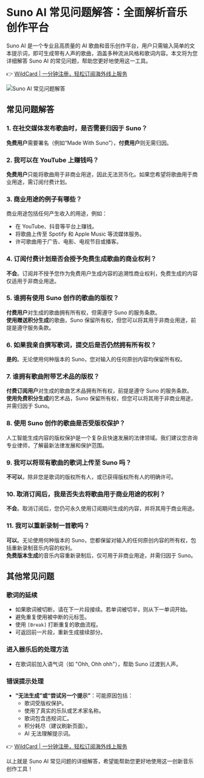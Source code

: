 # Suno AI 常见问题解答：全面解析音乐创作平台

Suno AI 是一个专业且高质量的 AI 歌曲和音乐创作平台，用户只需输入简单的文本提示词，即可生成带有人声的歌曲，涵盖多种流派风格和歌词内容。本文将为您详细解答 Suno AI 的常见问题，帮助您更好地使用这一工具。

👉 [WildCard | 一分钟注册，轻松订阅海外线上服务](https://bbtdd.com/WildCard)

![Suno AI 常见问题解答](https://bbtdd.com/img/7094339160.webp "Suno AI 常见问题解答")

## 常见问题解答

### 1. 在社交媒体发布歌曲时，是否需要归因于 Suno？

**免费用户**需要署名（例如“Made With Suno”），**付费用户**则无需归因。

### 2. 我可以在 YouTube 上赚钱吗？

**免费用户**只能将歌曲用于非商业用途，因此无法货币化。如果您希望将歌曲用于商业用途，需订阅付费计划。

### 3. 商业用途的例子有哪些？

商业用途包括任何产生收入的用途，例如：
- 在 YouTube、抖音等平台上赚钱。
- 将歌曲上传至 Spotify 和 Apple Music 等流媒体服务。
- 许可歌曲用于广告、电影、电视节目或播客。

### 4. 订阅付费计划是否会授予免费生成歌曲的商业权利？

**不会**。订阅并不授予您作为免费用户生成内容的追溯性商业权利，免费生成的内容仅适用于非商业用途。

### 5. 谁拥有使用 Suno 创作的歌曲的版权？

**付费用户**对生成的歌曲拥有所有权，但需遵守 Suno 的服务条款。  
**使用赠送积分生成**的歌曲，Suno 保留所有权，但您可以将其用于非商业用途，前提是遵守服务条款。

### 6. 如果我亲自撰写歌词，提交后是否仍然拥有所有权？

**是的**。无论使用何种版本的 Suno，您对输入的任何原创内容均保留所有权。

### 7. 谁拥有歌曲附带艺术品的版权？

**付费订阅用户**对生成的歌曲艺术品拥有所有权，前提是遵守 Suno 的服务条款。  
**使用免费积分生成**的艺术品，Suno 保留所有权，但您可以将其用于非商业用途，并需归因于 Suno。

### 8. 使用 Suno 创作的歌曲是否受版权保护？

人工智能生成内容的版权保护是一个复杂且快速发展的法律领域。我们建议您咨询专业律师，了解最新法律发展和保护范围。

### 9. 我可以将现有歌曲的歌词上传至 Suno 吗？

**不可以**，除非您是歌词的版权所有人，或已获得版权所有人的明确许可。

### 10. 取消订阅后，我是否失去将歌曲用于商业用途的权利？

**不会**。取消订阅后，您仍可永久使用订阅期间生成的内容，并将其用于商业用途。

### 11. 我可以重新录制一首歌吗？

**可以**。无论使用何种版本的 Suno，您都保留对输入的任何原创内容的所有权，包括重新录制音乐内容的权利。  
**免费版本生成**的音乐内容重新录制后，仅可用于非商业用途，并需归因于 Suno。

## 其他常见问题

### 歌词的延续
- 如果歌词被切断，请在下一片段接续。若单词被切半，则从下一单词开始。
- 避免重复使用被中断的元标签。
- 使用 `[Break]` 打断重复的歌曲流程。
- 可返回前一片段，重新生成接续部分。

### 进入器乐后的处理方法
- 在歌词前加入语气词（如 "Ohh, Ohh ohh"），帮助 Suno 过渡到人声。

### 错误提示处理
- **“无法生成”或“尝试另一个提示”**：可能原因包括：
  - 歌词受版权保护。
  - 使用了真实的乐队或艺术家名称。
  - 歌词包含违规词汇。
  - 积分耗尽（建议刷新页面）。
  - AI 无法理解提示词。

👉 [WildCard | 一分钟注册，轻松订阅海外线上服务](https://bbtdd.com/WildCard)

以上就是 Suno AI 常见问题的详细解答，希望能帮助您更好地使用这一创新音乐创作工具！